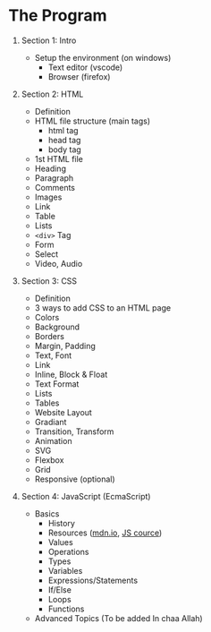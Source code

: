 # The Program

1. Section 1: Intro

   - Setup the environment (on windows)
     - Text editor (vscode)
     - Browser (firefox)

2. Section 2: HTML

   - Definition
   - HTML file structure (main tags)
     - html tag
     - head tag
     - body tag
   - 1st HTML file
   - Heading
   - Paragraph
   - Comments
   - Images
   - Link
   - Table
   - Lists
   - `<div>` Tag
   - Form
   - Select
   - Video, Audio

3. Section 3: CSS

   - Definition
   - 3 ways to add CSS to an HTML page
   - Colors
   - Background
   - Borders
   - Margin, Padding
   - Text, Font
   - Link
   - Inline, Block & Float
   - Text Format
   - Lists
   - Tables
   - Website Layout
   - Gradiant
   - Transition, Transform
   - Animation
   - SVG
   - Flexbox
   - Grid
   - Responsive (optional)

4. Section 4: JavaScript (EcmaScript)
   - Basics
     - History
     - Resources ([mdn.io](mdn.io), [JS cource](https://frontendmasters.com/courses/getting-started-javascript-v2/))
     - Values
     - Operations
     - Types
     - Variables
     - Expressions/Statements
     - If/Else
     - Loops
     - Functions
   - Advanced Topics (To be added In chaa Allah)
